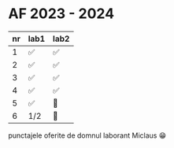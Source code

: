 # AF 2023 - 2024

| nr | lab1             | lab2             |
|----|------------------|------------------|
|1   |:white_check_mark:|:white_check_mark:|
|2   |:white_check_mark:|:white_check_mark:|
|3   |:white_check_mark:|:white_check_mark:|
|4   |:white_check_mark:|:white_check_mark:|
|5   |:white_check_mark:|:no_entry_sign:   |
|6   |$1/2$             |:no_entry_sign:   |

punctajele oferite de domnul laborant Miclaus :grin:
